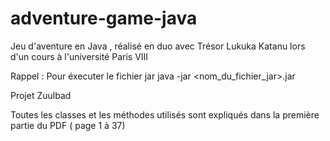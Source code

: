 # adventure-game-java
Jeu d'aventure en Java , réalisé en duo avec Trésor Lukuka Katanu lors d'un cours à l'université Paris VIII

Rappel : Pour éxecuter le fichier jar 
java -jar <nom_du_fichier_jar>.jar

Projet Zuulbad

Toutes les classes et les méthodes utilisés sont expliqués dans la première partie du PDF ( page 1 à 37)
